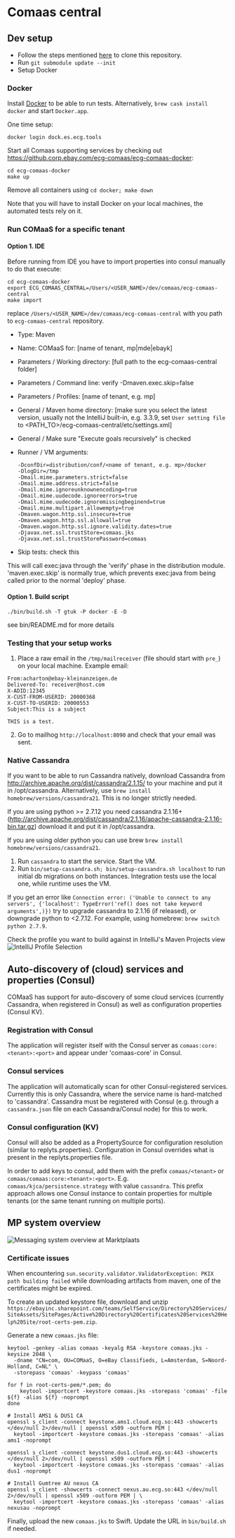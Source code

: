 # Comaas central

## Dev setup

* Follow the steps mentioned [here](https://github.corp.ebay.com/ecg-comaas/central/wiki#set-up-code-review) to clone this repository.
* Run `git submodule update --init`
* Setup Docker

### Docker

Install [Docker](https://docs.docker.com/engine/installation/mac/) to be able to run tests. Alternatively, `brew cask install docker` and start `Docker.app`.

One time setup:

`docker login dock.es.ecg.tools`

Start all Comaas supporting services by checking out https://github.corp.ebay.com/ecg-comaas/ecg-comaas-docker:
```
cd ecg-comaas-docker
make up
```
Remove all containers using `cd docker; make down`

Note that you will have to install Docker on your local machines, the automated tests rely on it.

### Run COMaaS for a specific tenant
 
#### Option 1. IDE

Before running from IDE you have to import properties into consul manually to do that execute:  

```
cd ecg-comaas-docker
export ECG_COMAAS_CENTRAL=/Users/<USER_NAME>/dev/comaas/ecg-comaas-central
make import
```
replace `/Users/<USER_NAME>/dev/comaas/ecg-comaas-central` with you path to `ecg-comaas-central` repository.

* Type: Maven
* Name: COMaaS for: [name of tenant, mp|mde|ebayk]

* Parameters / Working directory: [full path to the ecg-comaas-central folder]
* Parameters / Command line: verify -Dmaven.exec.skip=false
* Parameters / Profiles: [name of tenant, e.g. mp]

* General / Maven home directory: [make sure you select the latest version, usually not the IntelliJ built-in, e.g. 3.3.9, set `User setting file` to <PATH_TO>/ecg-comaas-central/etc/settings.xml]
* General / Make sure "Execute goals recursively" is checked

* Runner / VM arguments:
  ```
  -DconfDir=distribution/conf/<name of tenant, e.g. mp>/docker
  -DlogDir=/tmp
  -Dmail.mime.parameters.strict=false
  -Dmail.mime.address.strict=false
  -Dmail.mime.ignoreunknownencoding=true
  -Dmail.mime.uudecode.ignoreerrors=true
  -Dmail.mime.uudecode.ignoremissingbeginend=true
  -Dmail.mime.multipart.allowempty=true
  -Dmaven.wagon.http.ssl.insecure=true
  -Dmaven.wagon.http.ssl.allowall=true
  -Dmaven.wagon.http.ssl.ignore.validity.dates=true
  -Djavax.net.ssl.trustStore=comaas.jks
  -Djavax.net.ssl.trustStorePassword=comaas
  ```
* Skip tests: check this

This will call exec:java through the 'verify' phase in the distribution module. 'maven.exec.skip' is normally true, which prevents exec:java from being called prior to the normal 'deploy' phase.

#### Option 1. Build script

  ```
  ./bin/build.sh -T gtuk -P docker -E -D
  ```
  see bin/README.md for more details
  
### Testing that your setup works

1. Place a raw email in the `/tmp/mailreceiver` (file should start with `pre_`) on your local machine. Example email:
```
From:acharton@ebay-kleinanzeigen.de
Delivered-To: receiver@host.com
X-ADID:12345
X-CUST-FROM-USERID: 20000368
X-CUST-TO-USERID: 20000553
Subject:This is a subject
 
THIS is a test.
```
2. Go to mailhog `http://localhost:8090` and check that your email was sent.

### Native Cassandra

If you want to be able to run Cassandra natively, download Cassandra from http://archive.apache.org/dist/cassandra/2.1.15/ to your machine and put it in /opt/cassandra. Alternatively, use `brew install homebrew/versions/cassandra21`.
This is no longer strictly needed.

If you are using python >= 2.7.12 you need cassandra 2.1.16+ (http://archive.apache.org/dist/cassandra/2.1.16/apache-cassandra-2.1.16-bin.tar.gz) download it and put it in /opt/cassandra.

If you are using older python you can use brew `brew install homebrew/versions/cassandra21`.

1. Run `cassandra` to start the service. Start the VM.
2. Run `bin/setup-cassandra.sh; bin/setup-cassandra.sh localhost` to run initial db migrations on both instances. Integration tests use the local one, while runtime uses the VM.

If you get an error like `Connection error: ('Unable to connect to any servers', {'localhost': TypeError('ref() does not take keyword arguments',)})` try to upgrade cassandra to 2.1.16 (if released), or downgrade python to <2.7.12. For example, using homebrew: `brew switch python 2.7.9`.

Check the profile you want to build against in IntelliJ's Maven Projects view
![IntelliJ Profile Selection](/docs/intellij-profile-selection.png)

## Auto-discovery of (cloud) services and properties (Consul)
COMaaS has support for auto-discovery of some cloud services (currently Cassandra, when registered in Consul) as well as configuration properties (Consul KV).

### Registration with Consul
The application will register itself with the Consul server as `comaas:core:<tenant>:<port>` and appear under 'comaas-core' in Consul.

### Consul services
The application will automatically scan for other Consul-registered services. Currently this is only Cassandra, where the service name is hard-matched to 'cassandra'. Cassandra must be registered with Consul (e.g. through a `cassandra.json` file on each Cassandra/Consul node) for this to work.

### Consul configuration (KV)
Consul will also be added as a PropertySource for configuration resolution (similar to replyts.properties). Configuration in Consul overrides what is present in the replyts.properties file.

In order to add keys to consul, add them with the prefix `comaas/<tenant>` or `comaas/comaas:core:<tenant>:<port>`. E.g. `comaas/kjca/persistence.strategy` with value `cassandra`. This prefix approach allows one Consul instance to contain properties for multiple tenants (or the same tenant running on multiple ports).

## MP system overview
![Messaging system overview at Marktplaats](/docs/20151221-messaging-system-overview.jpg)

### Certificate issues

When encountering `sun.security.validator.ValidatorException: PKIX path building failed` while downloading artifacts from maven, one of the certificates might be expired.

To create an updated keystore file, download and unzip `https://ebayinc.sharepoint.com/teams/SelfService/Directory%20Services/SiteAssets/SitePages/Active%20Directory%20Certificates%20Services%20Help%20Site/root-certs-pem.zip`.

Generate a new `comaas.jks` file:
```
keytool -genkey -alias comaas -keyalg RSA -keystore comaas.jks -keysize 2048 \
  -dname "CN=com, OU=COMaaS, O=eBay Classifieds, L=Amsterdam, S=Noord-Holland, C=NL" \
  -storepass 'comaas' -keypass 'comaas'

for f in root-certs-pem/*.pem; do
    keytool -importcert -keystore comaas.jks -storepass 'comaas' -file ${f} -alias ${f} -noprompt
done

# Install AMS1 & DUS1 CA
openssl s_client -connect keystone.ams1.cloud.ecg.so:443 -showcerts </dev/null 2>/dev/null | openssl x509 -outform PEM |
  keytool -importcert -keystore comaas.jks -storepass 'comaas' -alias ams1 -noprompt

openssl s_client -connect keystone.dus1.cloud.ecg.so:443 -showcerts </dev/null 2>/dev/null | openssl x509 -outform PEM |
  keytool -importcert -keystore comaas.jks -storepass 'comaas' -alias dus1 -noprompt

# Install Gumtree AU nexus CA
openssl s_client -showcerts -connect nexus.au.ecg.so:443 </dev/null 2>/dev/null | openssl x509 -outform PEM | \
  keytool -importcert -keystore comaas.jks -storepass 'comaas' -alias nexusau -noprompt
```

Finally, upload the new `comaas.jks` to Swift. Update the URL in `bin/build.sh` if needed.
